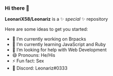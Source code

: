 ### Hi there 👋

**LeonariX58/Leonariz** is a ✨ _special_ ✨ repository

Here are some ideas to get you started:

- 🔭 I’m currently working on Brpacks
- 🌱 I’m currently learning JavaScript and Ruby
- 🤔 I’m looking for help with Web Development
- 😄 Pronouns: He/His
- ⚡ Fun fact: Sex
- 🥵 Discord: Leonariz#0333

